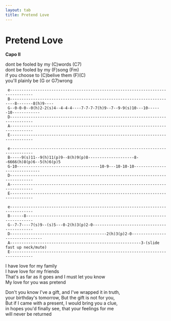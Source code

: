 ```yaml
---
layout: tab
title: Pretend Love
---
```

# Pretend Love

**Capo II**  
  
dont be fooled by my (C)words (C7)  
dont be fooled by my (F)song (Fm)  
if you choose to (C)belive them (F)(C)  
you'll plainly be (G or
G7)wrong  

``` 
 e--------------------------------------------------------------------------------
 B------------------------------------------------------------------------8-------8(h)9----
 G--0-0-0--0(h)2-2(s)4--4-4-4----7-7-7-7(h)9--7--9-9(s)10---10------10------------
 D--------------------------------------------------------------------------------
 A--------------------------------------------------------------------------------
 E--------------------------------------------------------------------------------
 
 e--------------------------------------------------------------------------------
 B-----9(s)11--9(h)11(p)9--8(h)9(p)8--------------------8--6666(h)8(p)6--5(h)6(p)5
 G-10------------------------------------10-9---10-10-10-----------------------------
 D--------------------------------------------------------------------------------
 A--------------------------------------------------------------------------------
 E--------------------------------------------------------------------------------
  
 e--------------------------------------------------------------------------------
 B------8-------------------------------------------------------------------------
 G--7-7----7(s)9--(s)5---0-2(h)3(p)2-0--------------------------------------------
 D------------------------------------------2(h)3(p)2-0-------------------------------
 A---------------------------------------------------------3-(slide fast up neck/mute)
 E--------------------------------------------------------------------------------
```

  
I have love for my family  
I have love for my friends  
That's as far as it goes and I must let you know  
My love for you was pretend  
  
Don't you know I've a gift, and I've wrapped it in truth,  
your birthday's tomorrow, But the gift is not for you,  
But if I came with a present, I would bring you a clue,  
in hopes you'd finally see, that your feelings for me  
will never be returned
